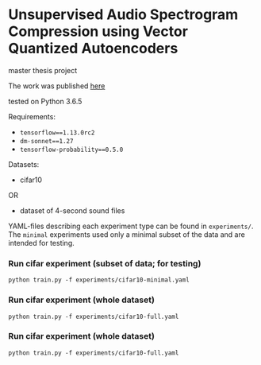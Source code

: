Unsupervised Audio Spectrogram Compression using Vector Quantized Autoencoders
=================================================

master thesis project

The work was published [here](http://kth.diva-portal.org/smash/record.jsf?pid=diva2%3A1376201&dswid=4801)


tested on Python 3.6.5

Requirements:
- `tensorflow==1.13.0rc2`
- `dm-sonnet==1.27`
- `tensorflow-probability==0.5.0`

Datasets:
- cifar10

OR

- dataset of 4-second sound files

YAML-files describing each experiment type can be found in `experiments/`. The `minimal` experiments used only a minimal subset of the data and are intended for testing. 

### Run cifar experiment (subset of data; for testing)
`python train.py -f experiments/cifar10-minimal.yaml`

### Run cifar experiment (whole dataset)
`python train.py -f experiments/cifar10-full.yaml`

### Run cifar experiment (whole dataset)
`python train.py -f experiments/cifar10-full.yaml`